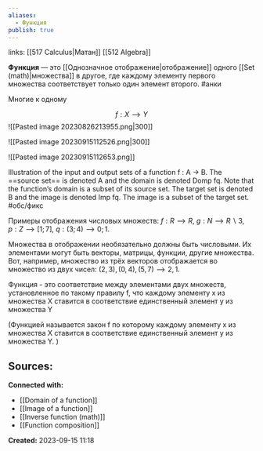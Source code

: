 ```yaml
---
aliases:
  - Функция
publish: true
---
```

links: [[517 Сalculus|Матан]] [[512 Algebra]]

**Функция** — это [[Однозначное отображение|отображение]]  одного [[Set (math)|множества]]  в другое, где каждому элементу первого множества соответствует только один элемент второго. #анки 

Многие к одному

$$f:X⟶Y$$
![[Pasted image 20230826213955.png|300]]

![[Pasted image 20230915112526.png|300]]

![[Pasted image 20230915112653.png]]

Illustration of the input and output sets of a function f : A -> B. The ==source set== is denoted A and the domain is denoted Domp fq. Note that the function’s domain is a subset of its source set. The target set is denoted B and the image is denoted Imp fq. The image is a subset of the target set. #обс/фикс 

Примеры отображения числовых множеств:
$f:R⟶R,$
$g:N⟶R∖{3},$
$p:Z⟶[1; 7],$
$q:(3; 4)⟶{0; 1}.$

Множества в отображении необязательно должны быть числовыми. Их элементами могут быть векторы, матрицы, функции, другие множества. Вот, например, множество из трёх векторов отображается во множество из двух чисел: ${(2, 3), (0, 4), (5, 7)}⟶{2, 1}$.


Функция - это соответствие между элементами двух множеств, установленное по такому правилу f, что каждому элементу x из множества Х ставится в соответствие единственный элемент y из множества Y

(Функцией называется закон f по которому каждому элементу x из множества Х ставится в соответствие единственный элемент y из множества Y. )


**Sources:**
- 


**Connected with:**
- [[Domain of a function]]
- [[Image of a function]]
- [[Inverse function (math)]]
- [[Function composition]]



**Created:** 2023-09-15 11:18